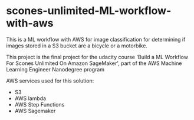 # scones-unlimited-ML-workflow-with-aws

This is a ML workflow with AWS for image classification for determining if images stored in a S3 bucket are a bicycle or a motorbike.

This project is the final project for the udacity course 'Build a ML Workflow For Scones Unlimited On Amazon SageMaker', part of the AWS Machine Learning Engineer Nanodegree program

AWS services used for this solution:

- S3
- AWS lambda
- AWS Step Functions
- AWS Sagemaker